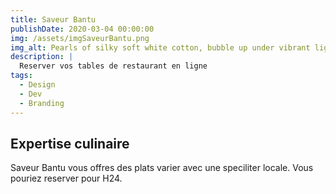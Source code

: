 ```yaml
---
title: Saveur Bantu
publishDate: 2020-03-04 00:00:00
img: /assets/imgSaveurBantu.png
img_alt: Pearls of silky soft white cotton, bubble up under vibrant lighting
description: |
  Reserver vos tables de restaurant en ligne 
tags:
  - Design
  - Dev
  - Branding
---
```


## Expertise culinaire

Saveur Bantu vous offres des plats varier avec une speciliter locale. Vous pouriez reserver pour H24. 


